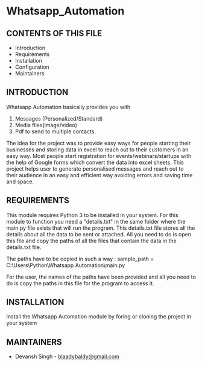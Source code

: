 # Whatsapp_Automation

CONTENTS OF THIS FILE
---------------------

 * Introduction
 * Requirements
 * Installation
 * Configuration
 * Maintainers


INTRODUCTION
------------

Whatsapp Automation basically provides you with 
  1. Messages (Personalized/Standard)
  2. Media files(image/video)
  3. Pdf
to send to multiple contacts.

The idea for the project was to provide easy ways for people starting their businesses
and storing data in excel to reach out to their customers in an easy way.
Most people start registration for events/webinars/startups with the help of Google 
forms which convert the data into excel sheets.
This project helps user to generate personalised messages and reach out to their
audience in an easy and efficient way avoiding errors and saving time and space.

REQUIREMENTS
------------

This module requires Python 3 to be installed in your system.
For this module to function you need a "details.txt" in the same folder where the 
main.py file exists that will run the program.
This details.txt file stores all the details about all the data to be sent or
attached.
All you need to do is open this file and copy the paths of all the files that 
contain the data in the details.txt file.

The paths have to be copied in such a way : 
sample_path = C:\Users\Python\Whatsapp Automation\main.py

For the user, the names of the paths have been provided and all you need to do
is copy the paths in this file for the program to access it.


INSTALLATION
------------

Install the Whatsapp Automation module by foring or cloning the project in your 
system



MAINTAINERS
-----------

 * Devansh Singh - blaadybaldy@gmail.com


